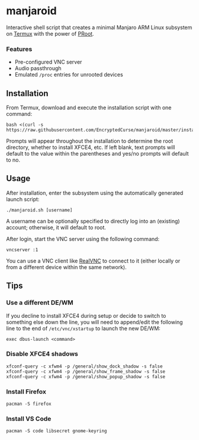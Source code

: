 # manjaroid

Interactive shell script that creates a minimal Manjaro ARM Linux subsystem on [Termux](https://termux.com) with the power of [PRoot](https://wiki.termux.com/wiki/PRoot).

### Features

* Pre-configured VNC server
* Audio passthrough
* Emulated `/proc` entries for unrooted devices


## Installation

From Termux, download and execute the installation script with one command:
```
bash <(curl -s https://raw.githubusercontent.com/EncryptedCurse/manjaroid/master/install.sh)
```
Prompts will appear throughout the installation to determine the root directory, whether to install XFCE4, etc. If left blank, text prompts will default to the value within the parentheses and yes/no prompts will default to no.


## Usage

After installation, enter the subsystem using the automatically generated launch script:
```
./manjaroid.sh [username]
```
A username can be optionally specified to directly log into an (existing) account; otherwise, it will default to root.

After login, start the VNC server using the following command:
```
vncserver :1
```
You can use a VNC client like [RealVNC](https://www.realvnc.com) to connect to it (either locally or from a different device within the same network).


## Tips

### Use a different DE/WM

If you decline to install XFCE4 during setup or decide to switch to something else down the line, you will need to append/edit the following line to the end of `/etc/vnc/xstartup` to launch the new DE/WM:

```
exec dbus-launch <command>
```

### Disable XFCE4 shadows

```
xfconf-query -c xfwm4 -p /general/show_dock_shadow -s false
xfconf-query -c xfwm4 -p /general/show_frame_shadow -s false
xfconf-query -c xfwm4 -p /general/show_popup_shadow -s false
```

### Install Firefox

```
pacman -S firefox
```

### Install VS Code

```
pacman -S code libsecret gnome-keyring
```
